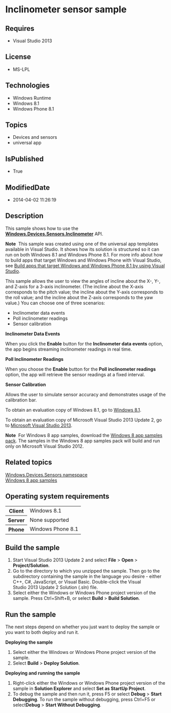 # Inclinometer sensor sample
## Requires
* Visual Studio 2013
## License
* MS-LPL
## Technologies
* Windows Runtime
* Windows 8.1
* Windows Phone 8.1
## Topics
* Devices and sensors
* universal app
## IsPublished
* True
## ModifiedDate
* 2014-04-02 11:26:19
## Description

<div id="mainSection">
<p></p>
<p>This sample shows how to use the <a href="http://msdn.microsoft.com/library/windows/apps/br225766">
<b>Windows.Devices.Sensors.Inclinometer</b></a> API. </p>
<p class="note"><b>Note</b>&nbsp;&nbsp;This sample was created using one of the universal app templates available in Visual Studio. It shows how its solution is structured so it can run on both Windows&nbsp;8.1 and Windows Phone 8.1. For more info about how to build apps
 that target Windows and Windows Phone with Visual Studio, see <a href="http://msdn.microsoft.com/library/windows/apps/dn609832">
Build apps that target Windows and Windows Phone 8.1 by using Visual Studio</a>.</p>
<p>This sample allows the user to view the angles of incline about the X-, Y-, and Z-axis for a 3-axis inclinometer. (The incline about the X-axis corresponds to the pitch value; the incline about the Y-axis corresponds to the roll value; and the incline about
 the Z-axis corresponds to the yaw value.) You can choose one of three scenarios:
</p>
<ul>
<li>Inclinometer data events </li><li>Poll inclinometer readings </li><li>Sensor calibration </li></ul>
<p></p>
<p><b>Inclinometer Data Events</b> </p>
<p>When you click the <b>Enable</b> button for the <b>Inclinometer data events</b> option, the app begins streaming inclinometer readings in real time.</p>
<p><b>Poll Inclinometer Readings </b></p>
<p>When you choose the <b>Enable</b> button for the <b>Poll inclinometer readings</b> option, the app will retrieve the sensor readings at a fixed interval.</p>
<p><b>Sensor Calibration</b></p>
<p>Allows the user to simulate sensor accuracy and demonstrates usage of the calibration bar.</p>
<p>To obtain an evaluation copy of Windows&nbsp;8.1, go to <a href="http://go.microsoft.com/fwlink/p/?linkid=301696">
Windows&nbsp;8.1</a>.</p>
<p>To obtain an evaluation copy of Microsoft Visual Studio&nbsp;2013 Update&nbsp;2, go to <a href="http://go.microsoft.com/fwlink/p/?linkid=301697">
Microsoft Visual Studio&nbsp;2013</a>.</p>
<p></p>
<p class="note"><b>Note</b>&nbsp;&nbsp;For Windows&nbsp;8 app samples, download the <a href="http://go.microsoft.com/fwlink/p/?LinkId=301698">
Windows&nbsp;8 app samples pack</a>. The samples in the Windows&nbsp;8 app samples pack will build and run only on Microsoft Visual Studio&nbsp;2012.</p>
<p></p>
<h2><a id="related_topics"></a>Related topics</h2>
<dl><dt><a href="http://go.microsoft.com/fwlink/p/?linkid=241981">Windows.Devices.Sensors namespace</a>
</dt><dt><a href="http://go.microsoft.com/fwlink/p/?LinkID=227694">Windows 8 app samples</a>
</dt></dl>
<h2>Operating system requirements</h2>
<table>
<tbody>
<tr>
<th>Client</th>
<td><dt>Windows&nbsp;8.1 </dt></td>
</tr>
<tr>
<th>Server</th>
<td><dt>None supported </dt></td>
</tr>
<tr>
<th>Phone</th>
<td><dt>Windows Phone 8.1 </dt></td>
</tr>
</tbody>
</table>
<h2>Build the sample</h2>
<p></p>
<ol>
<li>Start Visual Studio&nbsp;2013 Update&nbsp;2 and select <b>File</b> &gt; <b>Open</b> &gt;
<b>Project/Solution</b>. </li><li>Go to the directory to which you unzipped the sample. Then go to the subdirectory containing the sample in the language you desire - either C&#43;&#43;, C#, JavaScript, or Visual Basic. Double-click the Visual Studio&nbsp;2013 Update&nbsp;2 Solution (.sln) file.
</li><li>Select either the Windows or Windows Phone project version of the sample. Press Ctrl&#43;Shift&#43;B, or select
<b>Build</b> &gt; <b>Build Solution</b>. </li></ol>
<p></p>
<h2>Run the sample</h2>
<p>The next steps depend on whether you just want to deploy the sample or you want to both deploy and run it.</p>
<p><b>Deploying the sample</b></p>
<ol>
<li>Select either the Windows or Windows Phone project version of the sample. </li><li>Select <b>Build</b> &gt; <b>Deploy Solution</b>. </li></ol>
<p><b>Deploying and running the sample</b></p>
<ol>
<li>Right-click either the Windows or Windows Phone project version of the sample in
<b>Solution Explorer</b> and select <b>Set as StartUp Project</b>. </li><li>To debug the sample and then run it, press F5 or select <b>Debug</b> &gt; <b>
Start Debugging</b>. To run the sample without debugging, press Ctrl&#43;F5 or select<b>Debug</b> &gt;
<b>Start Without Debugging</b>. </li></ol>
</div>
